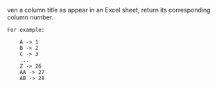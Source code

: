 ven a column title as appear in an Excel sheet, return its corresponding column number.
```
For example:

    A -> 1
    B -> 2
    C -> 3
    ...
    Z -> 26
    AA -> 27
    AB -> 28 
```
